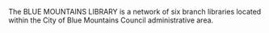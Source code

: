 The BLUE MOUNTAINS LIBRARY is a network of six branch libraries located within the City of Blue Mountains Council administrative area.
